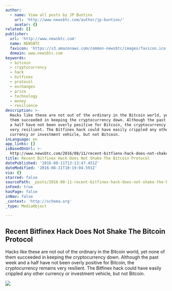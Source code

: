 ```yaml
---
author:
  - name: View all posts by JP Buntinx
    url: 'http://www.newsbtc.com/author/jp-buntinx/'
    avatar: {}
related: []
publisher:
  url: 'http://www.newsbtc.com'
  name: NEWSBTC
  favicon: 'https://s3.amazonaws.com/common-newsbtc/images/favicon.ico'
  domain: www.newsbtc.com
keywords:
  - bitcoin
  - cryptocurrency
  - hack
  - bitfinex
  - protocol
  - exchanges
  - price
  - technology
  - money
  - resilience
description: >-
  Hacks like these are not out of the ordinary in the Bitcoin world, yet none of
  them succeeded in keeping the cryptocurrency down. Although the past week and
  a half have not been overly positive for Bitcoin, the cryptocurrency remains
  very resilient. The Bitfinex hack could have easily crippled any other
  currency or investment vehicle, but not Bitcoin.
inLanguage: en
app_links: []
isBasedOnUrl: >-
  http://www.newsbtc.com/2016/08/11/recent-bitfienx-hack-does-not-shake-the-bitcoin-protocol/
title: Recent Bitfinex Hack Does Not Shake The Bitcoin Protocol
datePublished: '2016-08-11T13:13:47.451Z'
dateModified: '2016-08-11T10:19:04.591Z'
via: {}
starred: false
sourcePath: _posts/2016-08-11-recent-bitfinex-hack-does-not-shake-the-bitcoin-protocol.md
inFeed: true
hasPage: false
inNav: false
_context: 'http://schema.org'
_type: MediaObject

---
```

<article style=""><h1>Recent Bitfinex Hack Does Not Shake The Bitcoin Protocol</h1><p>Hacks like these are not out of the ordinary in the Bitcoin world, yet none of them succeeded in keeping the cryptocurrency down. Although the past week and a half have not been overly positive for Bitcoin, the cryptocurrency remains very resilient. The Bitfinex hack could have easily crippled any other currency or investment vehicle, but not Bitcoin.</p><img src="http://s3.amazonaws.com/main-newsbtc-images/2016/08/11100920/shutterstock_285852443.jpg" /></article>